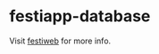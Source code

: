 # festiapp-database

Visit [festiweb](https://guilleatm.github.io/festiapp-database/docs/) for more info.
